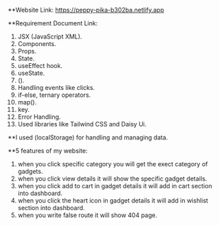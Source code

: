**Website Link: https://peppy-pika-b302ba.netlify.app

**Requirement Document Link: 
 1. JSX (JavaScript XML).
 2. Components.
 3. Props.
 4. State.
 5. useEffect hook.
 6. useState.
 7. (<Link>).
 8. Handling events like clicks.
 9. if-else, ternary operators.
 10. map().
 11. key.
 12. Error Handling.
 13. Used libraries like Tailwind CSS and Daisy Ui.


**I used (localStorage) for handling and managing data.


**5 features of my website:
 1. when you click specific category you will get the exect category of gadgets.
 2. when you click view details it will show the specific gadget details.
 3. when you click add to cart in gadget details it will add in cart section into dashboard.
 4. when you click the heart icon in gadget details it will add in wishlist section into dashboard.
 5. when you write false route it will show 404 page.
